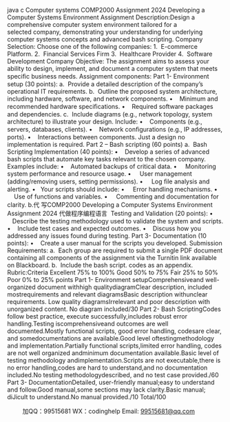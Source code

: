 java c
Computer systems
COMP2000
Assignment 2024
Developing a Computer Systems Environment
Assignment Description:Design a comprehensive computer system environment tailored for a selected company, demonstrating your understanding for underlying computer systems concepts and advanced bash scripting.
Company Selection:
Choose one of the following companies:
1.  E-commerce Platform.
2.  Financial Services Firm
3.  Healthcare Provider
4.  Software Development Company
Objective: The assignment aims to assess your ability to design, implement, and document a computer system that meets speciﬁc business needs.
Assignment components:
Part 1- Environment setup (30 points):
a.  Provide a detailed description of the company’s operational IT requirements.
b.  Outline the proposed system architecture, including hardware, software, and network components.
•    Minimum and recommended hardware speciﬁcations.
•    Required software packages and dependencies.
c.  Include diagrams (e.g., network topology, system architecture) to illustrate your design. Include:
•    Components (e.g., servers, databases, clients).
•    Network conﬁgurations (e.g., IP addresses, ports).
•    Interactions between components.
Just a design no implementation is required.
Part 2 – Bash scripting (60 points)
a.  Bash Scripting Implementation (40 points):
•    Develop a series of advanced bash scripts that automate key tasks relevant to the chosen company. Examples include:
•    Automated backups of critical data.
•     Monitoring system performance and resource usage.
•     User management (adding/removing users, setting permissions).
•     Log ﬁle analysis and alerting.
•   Your scripts should include:
•     Error handling mechanisms.
•     Use of functions and variables.
•     Commenting and documentation for clarity.
b.代 写COMP2000 Developing a Computer Systems Environment Assignment 2024
代做程序编程语言  Testing and Validation (20 points):
•    Describe the testing methodology used to validate the system and scripts.
•    Include test cases and expected outcomes.
•    Discuss how you addressed any issues found during testing.
Part 3- Documentation (10 points):
•    Create a user manual for the scripts you developed.
Submission Requirements:
a.  Each group are required to submit a single PDF document containing all
components of the assignment via the Turnitin link available on Blackboard.
b.  Include the bash script. codes as an appendix.
Rubric:Criteria
Excellent
75% to 100%
Good
50% to 75%
Fair
25% to 50%
Poor
0% to 25%
points
Part 1- Environment setupComprehensiveand well-organized document withhigh qualitydiagramClear description, included mostrequirements and relevant diagramsBasic description withunclear requirements. Low quality diagramsIrrelevant and poor description with unorganized content. No diagram included/30
Part 2- Bash ScriptingCodes follow best practice, execute successfully,includes robust error handling.Testing iscomprehensiveand outcomes are well documented.Mostly functional scripts, good error handling, codesare clear, and somedocumentations are available.Good level oftestingmethodology and implementation.Partially functional scripts,limited error handling, codes are not well organized andminimum documentation available.Basic level of testing methodology andimplementation.Scripts are not executable,there is no error handling,codes are hard to understand,and no documentation included.No testing methodologydescribed, and no test case provided./60
Part 3- DocumentationDetailed, user-friendly manual;easy to understand and follow.Good manual,some sections may lack clarity.Basic manual; diJicult to understand.No manual provided./10
Total/100



         
加QQ：99515681  WX：codinghelp  Email: 99515681@qq.com
